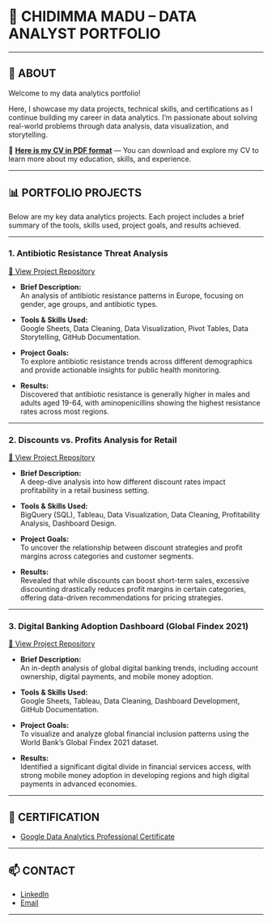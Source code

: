 # 🎯 **CHIDIMMA MADU – DATA ANALYST PORTFOLIO**

---

## 📖 ABOUT
Welcome to my data analytics portfolio!

Here, I showcase my data projects, technical skills, and certifications as I continue building my career in data analytics. I’m passionate about solving real-world problems through data analysis, data visualization, and storytelling.

📄 **[Here is my CV in PDF format](https://github.com/dimma-analytics/dimma-analytics/blob/main/Chidimma_Madu_CV.pdf)** — You can download and explore my CV to learn more about my education, skills, and experience.

---

## 📊 PORTFOLIO PROJECTS

Below are my key data analytics projects. Each project includes a brief summary of the tools, skills used, project goals, and results achieved.

---

### **1. Antibiotic Resistance Threat Analysis**  
[🔗 View Project Repository](https://github.com/dimma-analytics/antibiotic-resistance-analysis)

- **Brief Description:**  
An analysis of antibiotic resistance patterns in Europe, focusing on gender, age groups, and antibiotic types.

- **Tools & Skills Used:**  
Google Sheets, Data Cleaning, Data Visualization, Pivot Tables, Data Storytelling, GitHub Documentation.

- **Project Goals:**  
To explore antibiotic resistance trends across different demographics and provide actionable insights for public health monitoring.

- **Results:**  
Discovered that antibiotic resistance is generally higher in males and adults aged 19-64, with aminopenicillins showing the highest resistance rates across most regions.

---

### **2. Discounts vs. Profits Analysis for Retail**  
[🔗 View Project Repository](https://github.com/dimma-analytics/discount-profit-analysis)

- **Brief Description:**  
A deep-dive analysis into how different discount rates impact profitability in a retail business setting.

- **Tools & Skills Used:**  
BigQuery (SQL), Tableau, Data Visualization, Data Cleaning, Profitability Analysis, Dashboard Design.

- **Project Goals:**  
To uncover the relationship between discount strategies and profit margins across categories and customer segments.

- **Results:**  
Revealed that while discounts can boost short-term sales, excessive discounting drastically reduces profit margins in certain categories, offering data-driven recommendations for pricing strategies.

---

### **3. Digital Banking Adoption Dashboard (Global Findex 2021)**  
[🔗 View Project Repository](https://github.com/dimma-analytics/digital-banking-adoption)

- **Brief Description:**  
An in-depth analysis of global digital banking trends, including account ownership, digital payments, and mobile money adoption.

- **Tools & Skills Used:**  
Google Sheets, Tableau, Data Cleaning, Dashboard Development, GitHub Documentation.

- **Project Goals:**  
To visualize and analyze global financial inclusion patterns using the World Bank’s Global Findex 2021 dataset.

- **Results:**  
Identified a significant digital divide in financial services access, with strong mobile money adoption in developing regions and high digital payments in advanced economies.

---

## 📜 CERTIFICATION

- [Google Data Analytics Professional Certificate](https://coursera.org/share/d9a2aa10c93beecdd58854d1c3a57532)

---

## 📫 CONTACT

- [LinkedIn](https://www.linkedin.com/in/chidimma-madu)
- [Email](mailto:contactchidimmamadu.com)

---
